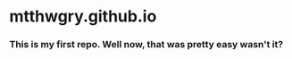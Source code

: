 mtthwgry.github.io
==================
### This is my first repo. Well now, that was pretty easy wasn't it?